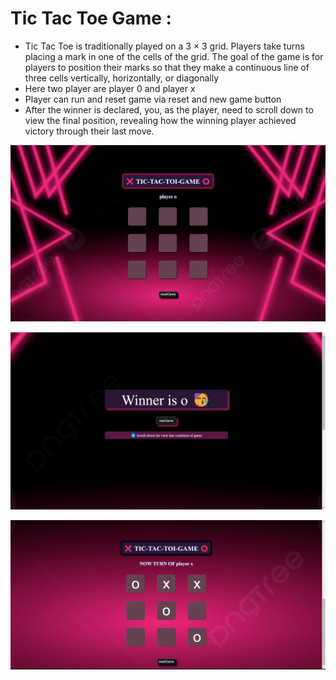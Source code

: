 # Tic Tac Toe Game :
- Tic Tac Toe is traditionally played on a 3 × 3 grid. Players take turns placing a mark in one of the cells of the grid. The goal of the game is for players to position their marks so that they make a continuous line of three cells vertically, horizontally, or diagonally
- Here two player are player 0 and player x
- Player can run and reset game via reset and new game button 
- After the winner is declared, you, as the player, need to scroll down to view the final position, revealing how the winning player achieved victory through their last move.

![image](/Screenshot%201.png)

![image 2](/Screenshot%202.png)

![image 3](/Screenshot%203.png)
